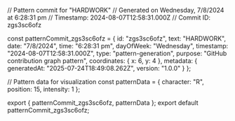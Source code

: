// Pattern commit for "HARDWORK"
// Generated on Wednesday, 7/8/2024 at 6:28:31 pm
// Timestamp: 2024-08-07T12:58:31.000Z
// Commit ID: zgs3sc6ofz

const patternCommit_zgs3sc6ofz = {
  id: "zgs3sc6ofz",
  text: "HARDWORK",
  date: "7/8/2024",
  time: "6:28:31 pm",
  dayOfWeek: "Wednesday",
  timestamp: "2024-08-07T12:58:31.000Z",
  type: "pattern-generation",
  purpose: "GitHub contribution graph pattern",
  coordinates: {
    x: 6,
    y: 4
  },
  metadata: {
    generatedAt: "2025-07-24T18:49:08.262Z",
    version: "1.0.0"
  }
};

// Pattern data for visualization
const patternData = {
  character: "R",
  position: 15,
  intensity: 1
};

export { patternCommit_zgs3sc6ofz, patternData };
export default patternCommit_zgs3sc6ofz;
